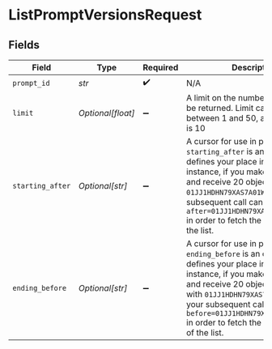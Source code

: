 # ListPromptVersionsRequest


## Fields

| Field                                                                                                                                                                                                                                                                                                                                   | Type                                                                                                                                                                                                                                                                                                                                    | Required                                                                                                                                                                                                                                                                                                                                | Description                                                                                                                                                                                                                                                                                                                             |
| --------------------------------------------------------------------------------------------------------------------------------------------------------------------------------------------------------------------------------------------------------------------------------------------------------------------------------------- | --------------------------------------------------------------------------------------------------------------------------------------------------------------------------------------------------------------------------------------------------------------------------------------------------------------------------------------- | --------------------------------------------------------------------------------------------------------------------------------------------------------------------------------------------------------------------------------------------------------------------------------------------------------------------------------------- | --------------------------------------------------------------------------------------------------------------------------------------------------------------------------------------------------------------------------------------------------------------------------------------------------------------------------------------- |
| `prompt_id`                                                                                                                                                                                                                                                                                                                             | *str*                                                                                                                                                                                                                                                                                                                                   | :heavy_check_mark:                                                                                                                                                                                                                                                                                                                      | N/A                                                                                                                                                                                                                                                                                                                                     |
| `limit`                                                                                                                                                                                                                                                                                                                                 | *Optional[float]*                                                                                                                                                                                                                                                                                                                       | :heavy_minus_sign:                                                                                                                                                                                                                                                                                                                      | A limit on the number of objects to be returned. Limit can range between 1 and 50, and the default is 10                                                                                                                                                                                                                                |
| `starting_after`                                                                                                                                                                                                                                                                                                                        | *Optional[str]*                                                                                                                                                                                                                                                                                                                         | :heavy_minus_sign:                                                                                                                                                                                                                                                                                                                      | A cursor for use in pagination. `starting_after` is an object ID that defines your place in the list. For instance, if you make a list request and receive 20 objects, ending with `01JJ1HDHN79XAS7A01WB3HYSDB`, your subsequent call can include `after=01JJ1HDHN79XAS7A01WB3HYSDB` in order to fetch the next page of the list.       |
| `ending_before`                                                                                                                                                                                                                                                                                                                         | *Optional[str]*                                                                                                                                                                                                                                                                                                                         | :heavy_minus_sign:                                                                                                                                                                                                                                                                                                                      | A cursor for use in pagination. `ending_before` is an object ID that defines your place in the list. For instance, if you make a list request and receive 20 objects, starting with `01JJ1HDHN79XAS7A01WB3HYSDB`, your subsequent call can include `before=01JJ1HDHN79XAS7A01WB3HYSDB` in order to fetch the previous page of the list. |